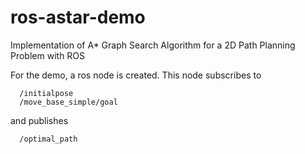 # ros-astar-demo
Implementation of A* Graph Search Algorithm for a 2D Path Planning Problem with ROS

For the demo, a ros node is created. This node subscribes to 
```/map
  /initialpose
  /move_base_simple/goal
```
and publishes 
```/inflated_map
  /optimal_path
``` 
